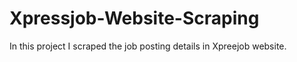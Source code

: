 # Xpressjob-Website-Scraping
In this project I scraped the job posting details in Xpreejob website.
